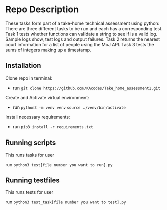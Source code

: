 # Repo Description

These tasks form part of a take-home technical assessment using python:
There are three different tasks to be run and each has a corresponding test.
Task 1 tests whether functions can validate a string to see if is a valid log.
Sample logs show, test logs and output failures.
Task 2 returns the nearest court information for a list of people using the MoJ API.
Task 3 tests the sums of integers making up a timestamp.

## Installation 

Clone repo in terminal:
- run `git clone https://github.com/KAcodes/Take_home_assessment1.git`


Create and Activate virtual environment:
- run `python3 -m venv venv`
      `source ./venv/bin/activate`
 
Install necessary requirements:
- run  `pip3 install -r requirements.txt`


## Running scripts

This runs tasks for user

run `python3 test[file number you want to run].py`


## Running testfiles

This runs tests for user

run `python3 test_task[file number you want to test].py`
